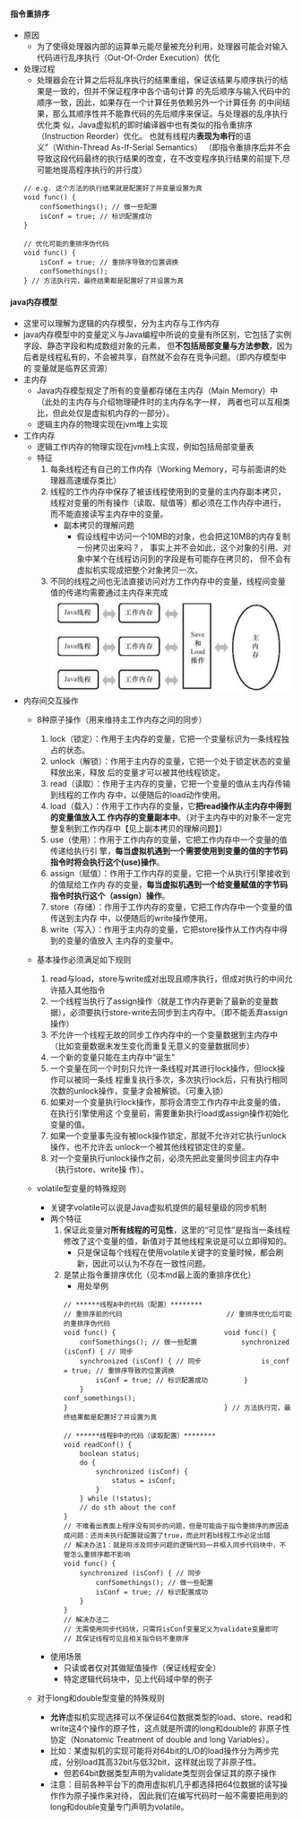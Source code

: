 #### 指令重排序
* 原因
    * 为了使得处理器内部的运算单元能尽量被充分利用，处理器可能会对输入代码进行乱序执行（Out-Of-Order Execution）优化
* 处理过程
    * 处理器会在计算之后将乱序执行的结果重组，保证该结果与顺序执行的结果是一致的，但并不保证程序中各个语句计算
      的先后顺序与输入代码中的顺序一致，因此，如果存在一个计算任务依赖另外一个计算任务
      的中间结果，那么其顺序性并不能靠代码的先后顺序来保证。与处理器的乱序执行优化类
      似，Java虚拟机的即时编译器中也有类似的指令重排序（Instruction Reorder）优化。
      也就有线程内**表现为串行**的语义”（Within-Thread As-If-Serial Semantics）
      （即指令重排序后并不会导致这段代码最终的执行结果的改变，在不改变程序执行结果的前提下,尽可能地提高程序执行的并行度）
    ```
    // e.g. 这个方法的执行结果就是配置好了并变量设置为真
    void func() {
        confSomethings(); // 做一些配置
        isConf = true; // 标识配置成功
    }
    
    // 优化可能的重排序伪代码
    void func() {
        isConf = true; // 重排序导致的位置调换
        confSomethings();
    } // 方法执行完，最终结果都是配置好了并设置为真
    ```
#### java内存模型
* 这里可以理解为逻辑的内存模型，分为主内存与工作内存
* java内存模型中的变量定义与Java编程中所说的变量有所区别，它包括了实例字段、静态字段和构成数组对象的元素，
    但**不包括局部变量与方法参数**，因为后者是线程私有的，不会被共享，自然就不会存在竞争问题。（即内存模型中的
    变量就是临界区资源）
* 主内存
    * Java内存模型规定了所有的变量都存储在主内存（Main Memory）中（此处的主内存与介绍物理硬件时的主内存名字一样，
        两者也可以互相类比，但此处仅是虚拟机内存的一部分）。
    * 逻辑主内存的物理实现在jvm堆上实现
* 工作内存
    * 逻辑工作内存的物理实现在jvm栈上实现，例如包括局部变量表
    * 特征
        1. 每条线程还有自己的工作内存（Working Memory，可与前面讲的处理器高速缓存类比）
        2. 线程的工作内存中保存了被该线程使用到的变量的主内存副本拷贝，线程对变量的所有操作（读取、赋值等）都必须在工作内存中进行，
           而不能直接读写主内存中的变量。
            * 副本拷贝的理解问题
                * 假设线程中访问一个10MB的对象，也会把这10MB的内存复制一份拷贝出来吗？，
                    事实上并不会如此，这个对象的引用、对象中某个在线程访问到的字段是有可能存在拷贝的，
                    但不会有虚拟机实现成把整个对象拷贝一次。
        3. 不同的线程之间也无法直接访问对方工作内存中的变量，线程间变量值的传递均需要通过主内存来完成
        ![](../imgs/mem_master-work.png)
* 内存间交互操作
    * 8种原子操作（用来维持主工作内存之间的同步）
        1. lock（锁定）：作用于主内存的变量，它把一个变量标识为一条线程独占的状态。
        2. unlock（解锁）：作用于主内存的变量，它把一个处于锁定状态的变量释放出来，释放
           后的变量才可以被其他线程锁定。
        3. read（读取）：作用于主内存的变量，它把一个变量的值从主内存传输到线程的工作内
           存中，以便随后的load动作使用。
        4. load（载入）：作用于工作内存的变量，它**把read操作从主内存中得到的变量值放入工
           作内存的变量副本中**。（对于主内存中的对象不一定完整复制到工作内存中【见上副本拷贝的理解问题】）
        5. use（使用）：作用于工作内存的变量，它把工作内存中一个变量的值传递给执行引
           擎，**每当虚拟机遇到一个需要使用到变量的值的字节码指令时将会执行这个(use)操作**。
        6. assign（赋值）：作用于工作内存的变量，它把一个从执行引擎接收到的值赋给工作内
           存的变量，**每当虚拟机遇到一个给变量赋值的字节码指令时执行这个（assign）操作**。
        7. store（存储）：作用于工作内存的变量，它把工作内存中一个变量的值传送到主内存
           中，以便随后的write操作使用。
        8. write（写入）：作用于主内存的变量，它把store操作从工作内存中得到的变量的值放入
           主内存的变量中。
    * 基本操作必须满足如下规则
        1. read与load，store与write成对出现且顺序执行，但成对执行的中间允许插入其他指令
        2. 一个线程当执行了assign操作（就是工作内存更新了最新的变量数据），必须要执行store-write去同步到主内存中。（即不能丢弃assign操作）
        3. 不允许一个线程无故的同步工作内存中的一个变量数据到主内存中（比如变量数据未发生变化而重复无意义的变量数据同步）
        4. 一个新的变量只能在主内存中“诞生”
        5. 一个变量在同一个时刻只允许一条线程对其进行lock操作，但lock操作可以被同一条线
           程重复执行多次，多次执行lock后，只有执行相同次数的unlock操作，变量才会被解锁。（可重入锁）
        6. 如果对一个变量执行lock操作，那将会清空工作内存中此变量的值，在执行引擎使用这
           个变量前，需要重新执行load或assign操作初始化变量的值。
        7. 如果一个变量事先没有被lock操作锁定，那就不允许对它执行unlock操作，也不允许去
           unlock一个被其他线程锁定住的变量。
        8. 对一个变量执行unlock操作之前，必须先把此变量同步回主内存中（执行store、write操
           作）。
    * volatile型变量的特殊规则
        * 关键字volatile可以说是Java虚拟机提供的最轻量级的同步机制
        * 两个特征
            1. 保证此变量对**所有线程的可见性**，这里的“可见性”是指当一条线程修改了这个变量的值，新值对于其他线程来说是可以立即得知的。
                * 只是保证每个线程在使用volatile关键字的变量时候，都会刷新，因此可以认为不存在一致性问题。
            2. 是禁止指令重排序优化（见本md最上面的重排序优化）
                * 用处举例
                ```
                // ******线程A中的代码（配置）********
                // 重排序前的代码                          // 重排序优化后可能的重排序伪代码                    
                void func() {                           void func() {                                     
                    confSomethings(); // 做一些配置           synchronized (isConf) { // 同步      
                    synchronized (isConf) { // 同步               is_conf = true; // 重排序导致的位置调换     
                        isConf = true; // 标识配置成功         }                                 
                    }                                       conf_somethings();                      
                }                                       } // 方法执行完，最终结果都是配置好了并设置为真                
                
                // ******线程B中的代码（读取配置）********
                void readConf() {
                    boolean status;
                    do {
                        synchronized (isConf) {
                            status = isConf;
                        }
                    } while (!status);
                    // do sth about the conf              
                }
                // 不难看出表面上程序没有同步的问题，但是可能由于指令重排序的原因造成问题：还尚未执行配置就设置了true，而此时若b线程工作必定出错
                // 解决办法1：就是将涉及同步问题的逻辑代码一并框入同步代码块中，不管怎么重排序都不影响
                void func() {   
                    synchronized (isConf) { // 同步 
                        confSomethings(); // 做一些配置 
                        isConf = true; // 标识配置成功  
                    }                             
                }  
                // 解决办法二
                // 无需使用同步代码块，只需将isConf变量定义为validate变量即可
                // 其保证线程可见且相关指令码不重排序                                             
                ```
        * 使用场景
            * 只读或者仅对其做赋值操作（保证线程安全）
            * 特定逻辑代码块中，见上代码域中举的例子
            
    * 对于long和double型变量的特殊规则
        * **允许**虚拟机实现选择可以不保证64位数据类型的load、store、read和write这4个操作的原子性，这点就是所谓的long和double的
            非原子性协定（Nonatomic Treatment of double and long Variables）。
        * 比如：某虚拟机的实现可能将对64bit的L/D的load操作分为两步完成，分别load其高32bit与低32bit，这样就出现了非原子性。
            * 但若64bit数据类型声明为validate类型则会保证其的原子操作
        * 注意：目前各种平台下的商用虚拟机几乎都选择把64位数据的读写操作作为原子操作来对待，
          因此我们在编写代码时一般不需要把用到的long和double变量专门声明为volatile。
